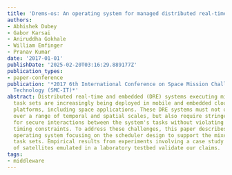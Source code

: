 ```yaml
---
title: 'Drems-os: An operating system for managed distributed real-time embedded systems'
authors:
- Abhishek Dubey
- Gabor Karsai
- Aniruddha Gokhale
- William Emfinger
- Pranav Kumar
date: '2017-01-01'
publishDate: '2025-02-20T03:16:29.889177Z'
publication_types:
- paper-conference
publication: '*2017 6th International Conference on Space Mission Challenges for Information
  Technology (SMC-IT)*'
abstract: Distributed real-time and embedded (DRE) systems executing mixed criticality
  task sets are increasingly being deployed in mobile and embedded cloud computing
  platforms, including space applications. These DRE systems must not only operate
  over a range of temporal and spatial scales, but also require stringent assurances
  for secure interactions between the system's tasks without violating their individual
  timing constraints. To address these challenges, this paper describes a novel distributed
  operating system focusing on the scheduler design to support the mixed criticality
  task sets. Empirical results from experiments involving a case study of a cluster
  of satellites emulated in a laboratory testbed validate our claims.
tags:
- middleware
---
```

